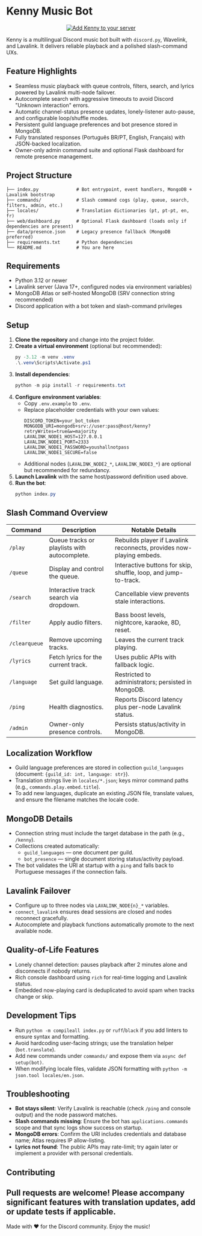 # Kenny Music Bot

<p align="center">
   <a href="https://discord.com/api/oauth2/authorize?client_id=920133124095098881&permissions=2150648832&scope=bot%20applications.commands">
      <img src="https://img.shields.io/badge/Add%20Kenny%20to%20your%20server-5865F2?style=for-the-badge&logo=discord&logoColor=white" alt="Add Kenny to your server">
   </a>
</p>

Kenny is a multilingual Discord music bot built with `discord.py`, Wavelink, and Lavalink. It delivers reliable playback and a polished slash-command UXs.

## Feature Highlights
- Seamless music playback with queue controls, filters, search, and lyrics powered by Lavalink multi-node failover.
- Autocomplete search with aggressive timeouts to avoid Discord "Unknown interaction" errors.
- Automatic channel-status presence updates, lonely-listener auto-pause, and configurable loop/shuffle modes.
- Persistent guild language preferences and bot presence stored in MongoDB.
- Fully translated responses (Português BR/PT, English, Français) with JSON-backed localization.
- Owner-only admin command suite and optional Flask dashboard for remote presence management.

## Project Structure
```
├── index.py              # Bot entrypoint, event handlers, MongoDB + Lavalink bootstrap
├── commands/             # Slash command cogs (play, queue, search, filters, admin, etc.)
├── locales/              # Translation dictionaries (pt, pt-pt, en, fr)
├── web/dashboard.py      # Optional Flask dashboard (loads only if dependencies are present)
├── data/presence.json    # Legacy presence fallback (MongoDB preferred)
├── requirements.txt      # Python dependencies
└── README.md             # You are here
```

## Requirements
- Python 3.12 or newer
- Lavalink server (Java 17+, configured nodes via environment variables)
- MongoDB Atlas or self-hosted MongoDB (SRV connection string recommended)
- Discord application with a bot token and slash-command privileges

## Setup
1. **Clone the repository** and change into the project folder.
2. **Create a virtual environment** (optional but recommended):
   ```powershell
   py -3.12 -m venv .venv
   .\.venv\Scripts\Activate.ps1
   ```
3. **Install dependencies**:
   ```powershell
   python -m pip install -r requirements.txt
   ```
4. **Configure environment variables**:
   - Copy `.env.example` to `.env`.
   - Replace placeholder credentials with your own values:
     ```dotenv
     DISCORD_TOKEN=your_bot_token
     MONGODB_URI=mongodb+srv://user:pass@host/kenny?retryWrites=true&w=majority
     LAVALINK_NODE1_HOST=127.0.0.1
     LAVALINK_NODE1_PORT=2333
     LAVALINK_NODE1_PASSWORD=youshallnotpass
     LAVALINK_NODE1_SECURE=false
     ```
   - Additional nodes (`LAVALINK_NODE2_*`, `LAVALINK_NODE3_*`) are optional but recommended for redundancy.
5. **Launch Lavalink** with the same host/password definition used above.
6. **Run the bot**:
   ```powershell
   python index.py
   ```
   
## Slash Command Overview
| Command | Description | Notable Details |
| --- | --- | --- |
| `/play` | Queue tracks or playlists with autocomplete. | Rebuilds player if Lavalink reconnects, provides now-playing embeds.
| `/queue` | Display and control the queue. | Interactive buttons for skip, shuffle, loop, and jump-to-track.
| `/search` | Interactive track search via dropdown. | Cancellable view prevents stale interactions.
| `/filter` | Apply audio filters. | Bass boost levels, nightcore, karaoke, 8D, reset.
| `/clearqueue` | Remove upcoming tracks. | Leaves the current track playing.
| `/lyrics` | Fetch lyrics for the current track. | Uses public APIs with fallback logic.
| `/language` | Set guild language. | Restricted to administrators; persisted in MongoDB.
| `/ping` | Health diagnostics. | Reports Discord latency plus per-node Lavalink status.
| `/admin` | Owner-only presence controls. | Persists status/activity in MongoDB.

## Localization Workflow
- Guild language preferences are stored in collection `guild_languages` (document: `{guild_id: int, language: str}`).
- Translation strings live in `locales/*.json`; keys mirror command paths (e.g., `commands.play.embed.title`).
- To add new languages, duplicate an existing JSON file, translate values, and ensure the filename matches the locale code.

## MongoDB Details
- Connection string must include the target database in the path (e.g., `/kenny`).
- Collections created automatically:
  - `guild_languages` — one document per guild.
  - `bot_presence` — single document storing status/activity payload.
- The bot validates the URI at startup with a `ping` and falls back to Portuguese messages if the connection fails.

## Lavalink Failover
- Configure up to three nodes via `LAVALINK_NODE{n}_*` variables.
- `connect_lavalink` ensures dead sessions are closed and nodes reconnect gracefully.
- Autocomplete and playback functions automatically promote to the next available node.

## Quality-of-Life Features
- Lonely channel detection: pauses playback after 2 minutes alone and disconnects if nobody returns.
- Rich console dashboard using `rich` for real-time logging and Lavalink status.
- Embedded now-playing card is deduplicated to avoid spam when tracks change or skip.

## Development Tips
- Run `python -m compileall index.py` or `ruff`/`black` if you add linters to ensure syntax and formatting.
- Avoid hardcoding user-facing strings; use the translation helper (`bot.translate`).
- Add new commands under `commands/` and expose them via `async def setup(bot)`.
- When modifying locale files, validate JSON formatting with `python -m json.tool locales/en.json`.

## Troubleshooting
- **Bot stays silent**: Verify Lavalink is reachable (check `/ping` and console output) and the node password matches.
- **Slash commands missing**: Ensure the bot has `applications.commands` scope and that sync logs show success on startup.
- **MongoDB errors**: Confirm the URI includes credentials and database name; Atlas requires IP allow-listing.
- **Lyrics not found**: The public APIs may rate-limit; try again later or implement a provider with personal credentials.

## Contributing
Pull requests are welcome! Please accompany significant features with translation updates, add or update tests if applicable.
---

Made with ❤️ for the Discord community. Enjoy the music!



